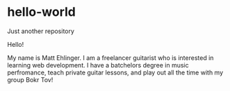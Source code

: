 # hello-world
Just another repository

Hello!

My name is Matt Ehlinger. I am a freelancer guitarist who is interested in learning web development. I have a batchelors degree in music perfromance, teach private guitar lessons, and play out all the time with my group Bokr Tov!
